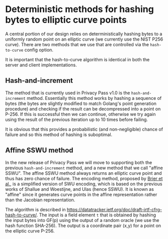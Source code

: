 # Deterministic methods for hashing bytes to elliptic curve points

A central portion of our design relies on deterministically hashing bytes to a
uniformly random point on an elliptic curve (we currently use the NIST P256
curve). There are two methods that we use that are controlled via the
`hash-to-curve` config option.

It is important that the hash-to-curve algorithm is identical in both the server
and client implementations.

## Hash-and-increment

The method that is currently used in Privacy Pass v1.0 is the
`hash-and-increment` method. Essentially this method works by hashing a
sequence of bytes (the bytes are slightly modified to match Golang's point
generation procedure) and checking if the result can be decompressed into a
point on P-256. If this is successful then we can continue, otherwise we try
again using the result of the previous iteration up to 10 times before failing.

It is obvious that this provides a probabilistic (and non-negligible) chance of
failure and so this method of hashing is suboptimal.

## Affine SSWU method

In the new release of Privacy Pass we will move to supporting both the previous
`hash-and-increment` method, and a new method that we call "affine SSWU". The
 affine SSWU method always returns an elliptic curve point and thus has zero chance
 of failure. The encoding method, proposed by [Brier et al.](http://eprint.iacr.org/2009/340), is a simplified version of SWU encoding, which is based on the previous works of Shallue and Woestijne, and Ulas (hence SSWU).
It is known as "affine" since it generates curve points in the affine
representation rather than the Jacobian representation.

The algorithm is described in <https://datatracker.ietf.org/doc/draft-irtf-cfrg-hash-to-curve/>. The input is a field element `t` that is obtained by hashing the input bytes into GF(p) using the output of a random oracle (we use the hash function SHA-256). The output is a coordinate pair (x,y) for a point on the elliptic curve P-256.
